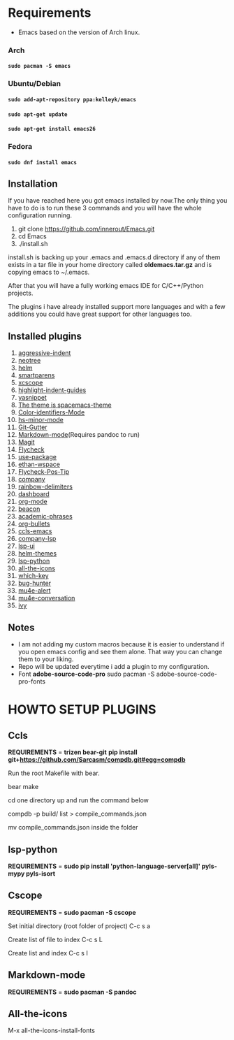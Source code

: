 # Requirements
* Emacs based on the version of Arch linux.

### Arch

#### ```sudo pacman -S emacs```

### Ubuntu/Debian

#### ```sudo add-apt-repository ppa:kelleyk/emacs```
#### ```sudo apt-get update```
#### ```sudo apt-get install emacs26```

### Fedora

#### ```sudo dnf install emacs```

## Installation

If you have reached here you got emacs installed by now.The only thing you have to do is to run these 3 commands and you will have the whole configuration running.

1. git clone https://github.com/innerout/Emacs.git
2. cd Emacs
3. ./install.sh

install.sh is backing up your .emacs and .emacs.d directory if any of them exists in a tar file in your home directory called **oldemacs.tar.gz** and is copying emacs to ~/.emacs.

After that you will have a fully working emacs IDE for C/C++/Python projects.

The plugins i have already installed support more languages and with a few additions you could have great support for other languages too.

## Installed plugins
1. [aggressive-indent](https://github.com/Malabarba/aggressive-indent-mode)
2. [neotree](https://github.com/jaypei/emacs-neotree)
3. [helm](https://github.com/emacs-helm/helm)
4. [smartparens](https://github.com/Fuco1/smartparens)
5. [xcscope](https://github.com/dkogan/xcscope.el)
6. [highlight-indent-guides](https://github.com/DarthFennec/highlight-indent-guides)
7. [yasnippet](https://github.com/joaotavora/yasnippet)
8. [The theme is spacemacs-theme](https://github.com/nashamri/spacemacs-theme)
9. [Color-identifiers-Mode](https://github.com/ankurdave/color-identifiers-mode)
10. [hs-minor-mode](https://www.emacswiki.org/emacs/HideShow)
11. [Git-Gutter](https://github.com/syohex/emacs-git-gutter)
12. [Markdown-mode](https://jblevins.org/projects/markdown-mode/)(Requires pandoc to run)
13. [Magit](https://github.com/magit/magit)
14. [Flycheck](https://github.com/flycheck/flycheck)
15. [use-package](https://github.com/jwiegley/use-package)
16. [ethan-wspace](https://github.com/glasserc/ethan-wspace)
17. [Flycheck-Pos-Tip](https://github.com/flycheck/flycheck-pos-tip)
18. [company](https://github.com/company-mode/company-mode)
19. [rainbow-delimiters](https://github.com/Fanael/rainbow-delimiters)
20. [dashboard](https://github.com/rakanalh/emacs-dashboard)
21. [org-mode](https://orgmode.org/)
22. [beacon](https://github.com/Malabarba/beacon)
23. [academic-phrases](https://github.com/nashamri/academic-phrases)
24. [org-bullets](https://github.com/sabof/org-bullets)
25. [ccls-emacs](https://github.com/MaskRay/emacs-ccls)
26. [company-lsp](https://github.com/tigersoldier/company-lsp)
27. [lsp-ui](https://github.com/emacs-lsp/lsp-ui)
28. [helm-themes](https://github.com/syohex/emacs-helm-themes)
29. [lsp-python](https://github.com/emacs-lsp/lsp-python)
30. [all-the-icons](https://github.com/domtronn/all-the-icons.el)
31. [which-key](https://github.com/justbur/emacs-which-key)
32. [bug-hunter](https://github.com/Malabarba/elisp-bug-hunter)
33. [mu4e-alert](https://github.com/iqbalansari/mu4e-alert)
34. [mu4e-conversation](https://gitlab.com/ambrevar/mu4e-conversation)
35. [ivy](https://github.com/abo-abo/swiper)

## Notes
* I am not adding my custom macros because it is easier to understand if you open emacs config and see them alone.
That way you can change them to your liking.
* Repo will be updated everytime i add a plugin to my configuration.
* Font __adobe-source-code-pro__ sudo pacman -S adobe-source-code-pro-fonts

# HOWTO SETUP PLUGINS

## Ccls

__REQUIREMENTS__ = __trizen bear-git__ __pip install git+https://github.com/Sarcasm/compdb.git#egg=compdb__

Run the root Makefile with bear.

bear make

cd one directory up and run the command below

compdb -p build/ list > compile_commands.json

mv compile_commands.json inside the folder

## lsp-python

__REQUIREMENTS__ = __sudo pip install 'python-language-server[all]' pyls-mypy pyls-isort__

## Cscope

__REQUIREMENTS__ = __sudo pacman -S cscope__

Set initial directory (root folder of project) C-c s a

Create list of file to index C-c s L

Create list and index C-c s I

## Markdown-mode

__REQUIREMENTS__ = __sudo pacman -S pandoc__

## All-the-icons

M-x all-the-icons-install-fonts
